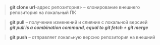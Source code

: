 

>   **git clone url**-адрес репозитория> – клонирование внешнего репозитория на  локальный ПК

>	**git pull** – получение изменений и слияние с локальной версией    
***git pull is a combination command, equal to git fetch + git merge***  

>	**git push** – отправляет локальную версию репозитория на внешний

